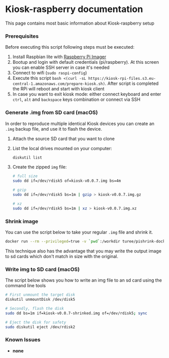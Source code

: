 # Kiosk-raspberry documentation
This page contains most basic information about Kiosk-raspberry setup


### Prerequisites

Before executing this script following steps must be executed:

1. Install Raspbian lite with [Raspberry Pi Imager](https://www.raspberrypi.org/downloads/)
2. Bootup and login with default credentials (pi/raspberry). At this screen you can enable SSH server in case it's needed
3. Connect to wifi (`sudo raspi-config`)
4. Execute this script `bash <(curl -sL https://kiosk-rpi-files.s3.eu-central-1.amazonaws.com/prepare-kiosk.sh)`. After script is completed the RPi will reboot and start with kiosk client
5. In case you want to exit kiosk mode: either connect keyboard and enter `ctrl`, `alt` and `backspace` keys combination or connect via SSH

### Generate .img from SD card (macOS)

In order to reproduce multiple identical Kiosk devices you can create an `.img` backup file, and use it to flash the device.  

1. Attach the source SD card that you want to clone
2. List the local drives mounted on your computer:
    ```bash
    diskutil list
    ```

3. Create the zipped `img` file:
    ```bash
    # full size
    sudo dd if=/dev/rdisk5 of=kiosk-v0.0.7.img bs=4m

    # gzip
    sudo dd if=/dev/rdisk5 bs=1m | gzip > kiosk-v0.0.7.img.gz
    
    # xz
    sudo dd if=/dev/rdisk5 bs=1m | xz > kiosk-v0.0.7.img.xz
    ```

### Shrink image 
You can use the script below to take your regular `.img` file and shrink it. 

```bash
docker run --rm --privileged=true -v `pwd`:/workdir turee/pishrink-docker pishrink kiosk-v0.0.7.img kiosk-v0.0.7-shrinked.img
```

This technique also has the advantage that you may write the output image to sd cards which don't match in size with the original. 


### Write img to SD card (macOS)

The script below shows you how to write an img file to an sd card using the command line tools

```bash
# First unmount the target disk
diskutil unmountDisk /dev/disk5

# Secondly, flash the disk
sudo dd bs=1m if=kiosk-v0.0.7-shrinked.img of=/dev/rdisk5; sync

# Eject the disk for safety
sudo diskutil eject /dev/rdisk2
```

### Known Issues

  * **none**
